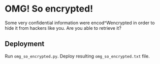 # OMG! So encrypted!

Some very confidential information were encod^Wencrypted in order to hide it from hackers like you. Are you able to retrieve it?

## Deployment
Run `omg_so_encrypted.py`. Deploy resulting `omg_so_encrypted.txt` file.

